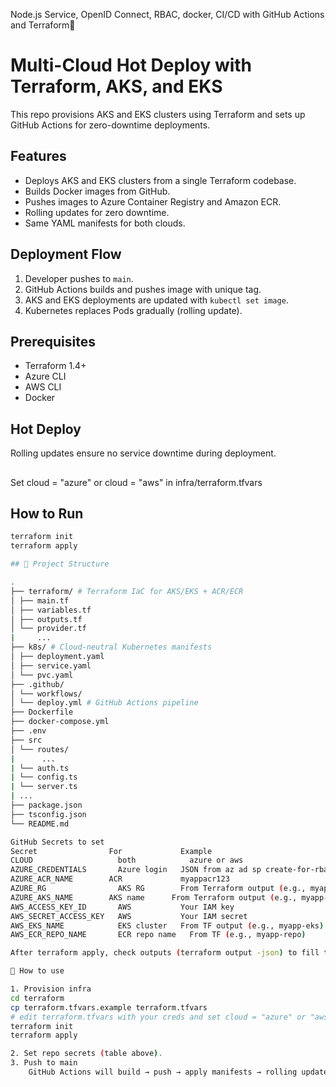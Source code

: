 Node.js Service, OpenID Connect, RBAC, docker, CI/CD with GitHub Actions and Terraform🐳

# Multi-Cloud Hot Deploy with Terraform, AKS, and EKS

This repo provisions AKS and EKS clusters using Terraform and sets up GitHub Actions for zero-downtime deployments.

## Features
- Deploys AKS and EKS clusters from a single Terraform codebase.
- Builds Docker images from GitHub.
- Pushes images to Azure Container Registry and Amazon ECR.
- Rolling updates for zero downtime.
- Same YAML manifests for both clouds.

## Deployment Flow
1. Developer pushes to `main`.
2. GitHub Actions builds and pushes image with unique tag.
3. AKS and EKS deployments are updated with `kubectl set image`.
4. Kubernetes replaces Pods gradually (rolling update).

## Prerequisites
- Terraform 1.4+
- Azure CLI
- AWS CLI
- Docker

## Hot Deploy
Rolling updates ensure no service downtime during deployment.

##
Set cloud = "azure" or cloud = "aws" in infra/terraform.tfvars

## How to Run
```bash
terraform init
terraform apply

## 📂 Project Structure

.
├── terraform/ # Terraform IaC for AKS/EKS + ACR/ECR  
│ ├── main.tf  
│ ├── variables.tf  
│ ├── outputs.tf  
│ └── provider.tf
|     ... 
├── k8s/ # Cloud-neutral Kubernetes manifests  
│ ├── deployment.yaml  
│ ├── service.yaml  
│ └── pvc.yaml  
├── .github/  
│ └── workflows/  
│ └── deploy.yml # GitHub Actions pipeline  
├── Dockerfile  
├── docker-compose.yml  
├── .env  
├── src  
│ └── routes/  
|      ...   
| └── auth.ts  
| └── config.ts  
| └── server.ts  
| ...  
├── package.json  
├── tsconfig.json  
└── README.md  

GitHub Secrets to set
Secret	              For	          Example
CLOUD	                both	        azure or aws
AZURE_CREDENTIALS    	Azure login	  JSON from az ad sp create-for-rbac --sdk-auth
AZURE_ACR_NAME	      ACR	          myappacr123
AZURE_RG	            AKS RG	      From Terraform output (e.g., myapp-rg)
AZURE_AKS_NAME	      AKS name	    From Terraform output (e.g., myapp-aks)
AWS_ACCESS_KEY_ID    	AWS	          Your IAM key
AWS_SECRET_ACCESS_KEY	AWS	          Your IAM secret
AWS_EKS_NAME	        EKS cluster	  From TF output (e.g., myapp-eks)
AWS_ECR_REPO_NAME	    ECR repo name	From TF (e.g., myapp-repo)

After terraform apply, check outputs (terraform output -json) to fill these secrets accurately.

🚀 How to use

1. Provision infra
cd terraform
cp terraform.tfvars.example terraform.tfvars
# edit terraform.tfvars with your creds and set cloud = "azure" or "aws"
terraform init
terraform apply

2. Set repo secrets (table above).
3. Push to main
    GitHub Actions will build → push → apply manifests → rolling update (hot deploy, zero downtime).







